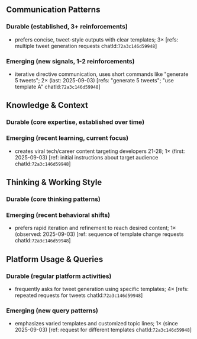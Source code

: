 ## Communication Patterns
### Durable (established, 3+ reinforcements)
- prefers concise, tweet-style outputs with clear templates; 3× [refs: multiple tweet generation requests chatId:`72a3c146d59948`]

### Emerging (new signals, 1-2 reinforcements)
- iterative directive communication, uses short commands like "generate 5 tweets"; 2× (last: 2025-09-03) [refs: "generate 5 tweets"; "use template A" chatId:`72a3c146d59948`]

## Knowledge & Context
### Durable (core expertise, established over time)

### Emerging (recent learning, current focus)
- creates viral tech/career content targeting developers 21-28; 1× (first: 2025-09-03) [ref: initial instructions about target audience chatId:`72a3c146d59948`]

## Thinking & Working Style
### Durable (core thinking patterns)

### Emerging (recent behavioral shifts)
- prefers rapid iteration and refinement to reach desired content; 1× (observed: 2025-09-03) [ref: sequence of template change requests chatId:`72a3c146d59948`]

## Platform Usage & Queries
### Durable (regular platform activities)
- frequently asks for tweet generation using specific templates; 4× [refs: repeated requests for tweets chatId:`72a3c146d59948`]

### Emerging (new query patterns)
- emphasizes varied templates and customized topic lines; 1× (since 2025-09-03) [ref: request for different templates chatId:`72a3c146d59948`]